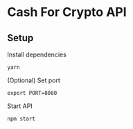 # Cash For Crypto API

## Setup
Install dependencies
```
yarn
```

(Optional) Set port
```
export PORT=8080
```

Start API
```
npm start
```
